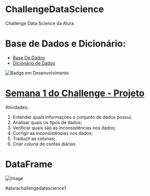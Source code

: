 # ChallengeDataScience
Challenge Data Science da Alura

# Base de Dados e Dicionário:

* [Base De Dados](https://raw.githubusercontent.com/sthemonica/alura-voz/main/Dados/Telco-Customer-Churn.json)
* [Dicionário de Dados](https://github.com/sthemonica/alura-voz/blob/main/dicionario.md)


![Badge em Desenvolvimento](http://img.shields.io/static/v1?label=STATUS&message=EM%20DESENVOLVIMENTO&color=GREEN&style=for-the-badge)



# [Semana 1 do Challenge - Projeto](https://github.com/ClertonAlmeida/ChallengeDataScience/tree/main/semana01)

Atividades:
1. Entender quais informações o conjunto de dados possui;
2. Analisar quais os tipos de dados;
3. Verificar quais são as inconsistências nos dados;
4. Corrigir as inconsistências nos dados;
5. Traduzir as colunas;
6. Criar coluna de contas diárias.

# DataFrame

![image](https://user-images.githubusercontent.com/103366124/167497689-0e5f0107-2bb7-4696-9adf-e4324ccaf258.png)


#alurachallengedatascience1


